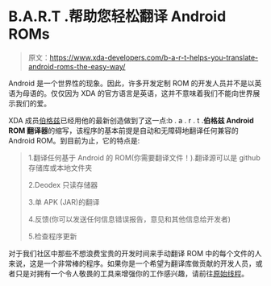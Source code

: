 # B.A.R.T .帮助您轻松翻译 Android ROMs

> 原文：<https://www.xda-developers.com/b-a-r-t-helps-you-translate-android-roms-the-easy-way/>

Android 是一个世界性的现象。因此，许多开发定制 ROM 的开发人员并不是以英语为母语的。仅仅因为 XDA 的官方语言是英语，这并不意味着我们不能向世界展示我们的爱。

XDA 成员[伯格兹](http://forum.xda-developers.com/member.php?u=333577)已经用他的最新创造做到了这一点:b . a . r . t .**伯格兹 Android ROM 翻译器**的缩写，该程序的基本前提是自动和无障碍地翻译任何兼容的 Android ROM。到目前为止，它的特点是:

> 1.翻译任何基于 Android 的 ROM(你需要翻译文件！).翻译源可以是 github 存储库或本地文件夹
> 
> 2.Deodex 只读存储器
> 
> 3.单 APK (JAR)的翻译
> 
> 4.反馈(你可以发送任何信息错误报告，意见和其他信息给开发者)
> 
> 5.检查程序更新

对于我们社区中那些不想浪费宝贵的开发时间来手动翻译 ROM 中的每个文件的人来说，这是一个非常棒的程序。如果你是一个希望为翻译库做贡献的开发人员，或者只是对拥有一个令人敬畏的工具来增强你的工作感兴趣，请前往[原始线程](http://forum.xda-developers.com/showthread.php?t=1736409)。